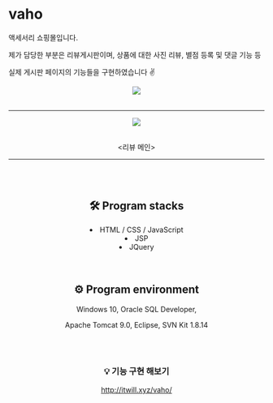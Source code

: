 # vaho
액세서리 쇼핑몰입니다.<p>
제가 담당한 부분은 리뷰게시판이며, 상품에 대한 사진 리뷰, 별점 등록 및 댓글 기능 등<p>
실제 게시판 페이지의 기능들을 구현하였습니다 ✌
<br>

<div align=center>

<img src="https://user-images.githubusercontent.com/81903004/120140041-a945f200-c214-11eb-8770-7c2bd1d5bf28.png">
<br>
<br>
<hr>
<img src="https://user-images.githubusercontent.com/81903004/120140566-c8914f00-c215-11eb-90ad-006dbd9b0607.png">
<br>
<br>
  <p><리뷰 메인></p>
<hr>
<br>
<br>

## 🛠 Program stacks
  <li> HTML / CSS / JavaScript </li>
  <li> JSP </li>
  <li> JQuery </li>

<br>
<br>

## ⚙ Program environment
Windows 10, Oracle SQL Developer,<p>
Apache Tomcat 9.0, Eclipse, SVN Kit 1.8.14

<br>
<br>

### 💡 기능 구현 해보기
http://itwill.xyz/vaho/
</div>
